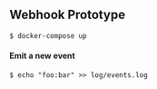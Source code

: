## Webhook Prototype

```
$ docker-compose up
```

#### Emit a new event

```
$ echo "foo:bar" >> log/events.log
```
